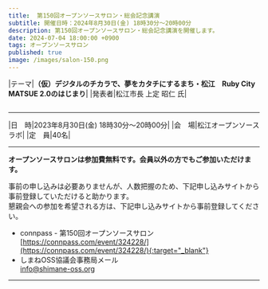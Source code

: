 ```yaml
---
title:  第150回オープンソースサロン・総会記念講演
subtitle: 開催日時：2024年8月30日(金) 18時30分～20時00分 
description: 第150回オープンソースサロン・総会記念講演を開催します。
date: 2024-07-04 18:00:00 +0900
tags: オープンソースサロン
published: true
image: /images/salon-150.png
--- 
```


|<nobr>テーマ</nobr>|__（仮）デジタルのチカラで、夢をカタチにするまち・松江　Ruby City MATSUE 2.0のはじまり__|
|<nobr>発表者</nobr>|松江市長 上定 昭仁 氏|

<img srcset="/images/salon-150.png">

---

|<nobr>日　時</nobr>|2023年8月30日(金) 18時30分～20時00分|
|<nobr>会　場</nobr>|松江オープンソースラボ|
|<nobr>定　員</nobr>|40名|

---

__オープンソースサロンは参加費無料です。会員以外の方でもご参加いただけます。__  

事前の申し込みは必要ありませんが、人数把握のため、下記申し込みサイトから事前登録していただけると助かります。  
懇親会への参加を希望される方は、下記申し込みサイトから事前登録してください。  

- connpass - 第150回オープンソースサロン  
[https://connpass.com/event/324228/](https://connpass.com/event/324228/){:target="_blank"}  
- しまねOSS協議会事務局メール  
[info@shimane-oss.org](mailto:info@shimane-oss.org)  

---
